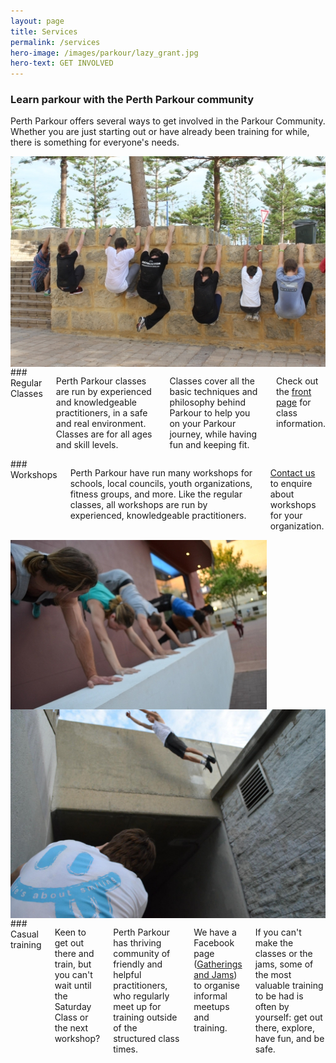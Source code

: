 ```yaml
---
layout: page
title: Services
permalink: /services
hero-image: /images/parkour/lazy_grant.jpg
hero-text: GET INVOLVED
---
```


### Learn parkour with the Perth Parkour community

Perth Parkour offers several ways to get involved in the Parkour Community. Whether you are just starting out or have already been training for while, there is something for everyone's needs.

<div class="row">
<div class="columns large-4 small-12">
<img src="/images/parkour/wall_hang.jpg" alt="Wall hang" class="thumbnail">
</div>
<div class="columns" markdown="1">
### Regular Classes

Perth Parkour classes are run by experienced and knowledgeable practitioners, in a safe and real environment. Classes are for all ages and skill levels.

Classes cover all the basic techniques and philosophy behind Parkour to help you on your Parkour journey, while having fun and keeping fit.

Check out the [front page](/) for class information.
</div>
</div>

<div class="row">
<div class="columns" markdown="1">
### Workshops

Perth Parkour have run many workshops for schools, local councils, youth organizations, fitness groups, and more. Like the regular classes, all workshops are run by experienced, knowledgeable practitioners.

[Contact us](/contact) to enquire about workshops for your organization.
</div>
<div class="columns large-4 small-12">
<img src="/images/parkour/wall_pushups.jpg" alt="Wall pushups" class="thumbnail">
</div>
</div>

<div class="row">
<div class="columns large-4 small-12">
<img src="/images/parkour/toby.jpg" alt="Precision jump" class="thumbnail">
</div>
<div class="columns" markdown="1">
### Casual training

Keen to get out there and train, but you can't wait until the Saturday Class or the next workshop?

Perth Parkour has thriving community of friendly and helpful practitioners, who regularly meet up for training outside of the structured class times.

We have a Facebook page ([Gatherings and Jams](https://www.facebook.com/groups/294367510617301/)) to organise informal meetups and training.

If you can't make the classes or the jams, some of the most valuable training to be had is often by yourself: get out there, explore, have fun, and be safe.
</div>
</div>
